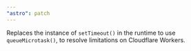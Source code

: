 ```yaml
---
"astro": patch
---
```


Replaces the instance of `setTimeout()` in the runtime to use `queueMicrotask()`, to resolve limitations on Cloudflare Workers.
